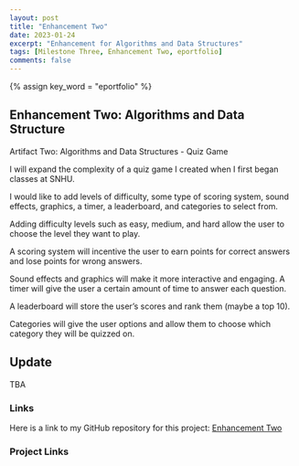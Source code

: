 ```yaml
---
layout: post
title: "Enhancement Two"
date: 2023-01-24
excerpt: "Enhancement for Algorithms and Data Structures"
tags: [Milestone Three, Enhancement Two, eportfolio]
comments: false
---
```

{% assign key_word = "eportfolio" %}
## Enhancement Two: Algorithms and Data Structure

Artifact Two: Algorithms and Data Structures - Quiz Game

I will expand the complexity of a quiz game I created when I first began classes at SNHU. 

I would like to add levels of difficulty, some type of scoring system, sound effects, graphics, a timer, a leaderboard, and categories to select from. 

Adding difficulty levels such as easy, medium, and hard allow the user to choose the level they want to play. 

A scoring system will incentive the user to earn points for correct answers and lose points for wrong answers. 

Sound effects and graphics will make it more interactive and engaging. A timer will give the user a certain amount of time to answer each question. 

A leaderboard will store the user’s scores and rank them (maybe a top 10).  

Categories will give the user options and allow them to choose which category they will be quizzed on. 

## Update

TBA

### Links

Here is a link to my GitHub repository for this project:
[Enhancement Two]([https://github.com/bryson1221/SNHU_Quiz_Game])

### Project Links
